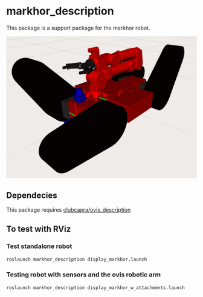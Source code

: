# markhor_description
This package is a support package for the markhor robot.


![Alt text](doc/img/markhor_w_ovis.png "markhor_w_ovis in RViz")


## Dependecies
This package requires [clubcapra/ovis_description](https://github.com/clubcapra/ovis_description)

## To test with RViz

### Test standalone robot
```
roslaunch markhor_description display_markhor.launch
```

### Testing robot with sensors and the ovis robotic arm
```
roslaunch markhor_description display_markhor_w_attachments.launch
```
